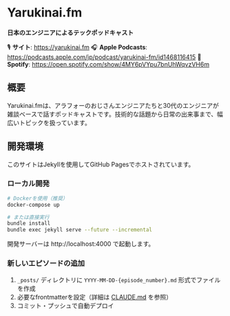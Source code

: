 # Yarukinai.fm

**日本のエンジニアによるテックポッドキャスト**

🎙️ **サイト**: https://yarukinai.fm
🎧 **Apple Podcasts**: https://podcasts.apple.com/jp/podcast/yarukinai-fm/id1468116415
🎵 **Spotify**: https://open.spotify.com/show/4MY6pVYpu7bnUhWqvzVH6m

## 概要

Yarukinai.fmは、アラフォーのおじさんエンジニアたちと30代のエンジニアが雑談ベースで話すポッドキャストです。技術的な話題から日常の出来事まで、幅広いトピックを扱っています。

## 開発環境

このサイトはJekyllを使用してGitHub Pagesでホストされています。

### ローカル開発

```bash
# Dockerを使用（推奨）
docker-compose up

# または直接実行
bundle install
bundle exec jekyll serve --future --incremental
```

開発サーバーは http://localhost:4000 で起動します。

### 新しいエピソードの追加

1. `_posts/` ディレクトリに `YYYY-MM-DD-{episode_number}.md` 形式でファイルを作成
2. 必要なfrontmatterを設定（詳細は [CLAUDE.md](CLAUDE.md) を参照）
3. コミット・プッシュで自動デプロイ
